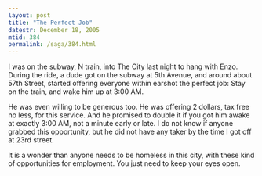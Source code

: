 ```yaml
---
layout: post
title: "The Perfect Job"
datestr: December 18, 2005
mtid: 384
permalink: /saga/384.html
---
```


I was on the subway, N train, into The City last night to hang with Enzo.  During the ride, a dude got on the subway at 5th Avenue, and around about 57th Street, started offering everyone within earshot the perfect job: Stay on the train, and wake him up at 3:00 AM.

He was even willing to be generous too.  He was offering 2 dollars, tax free no less, for this service.  And he promised to double it if you got him awake at exactly 3:00 AM, not a minute early or late.  I do not know if anyone grabbed this opportunity, but he did not have any taker by the time I got off at 23rd street.

It is a wonder than anyone needs to be homeless in this city, with these kind of opportunities for employment.  You just need to keep your eyes open.

